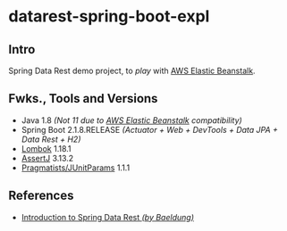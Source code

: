 # datarest-spring-boot-expl

## Intro
Spring Data Rest demo project, to _play_ with [AWS Elastic Beanstalk](https://aws.amazon.com/elasticbeanstalk/?nc2=h_ql_prod_cp_ebs). 

## Fwks., Tools and Versions
- Java 1.8 _(Not 11 due to [AWS Elastic Beanstalk](https://aws.amazon.com/elasticbeanstalk/?nc2=h_ql_prod_cp_ebs) compatibility)_
- Spring Boot 2.1.8.RELEASE _(Actuator + Web + DevTools + Data JPA + Data Rest + H2)_
- [Lombok](https://projectlombok.org/) 1.18.1
- [AssertJ](https://joel-costigliola.github.io/assertj/) 3.13.2
- [Pragmatists/JUnitParams](https://github.com/Pragmatists/JUnitParams) 1.1.1

## References
- [Introduction to Spring Data Rest _(by Baeldung)_](https://www.baeldung.com/spring-data-rest-intro)